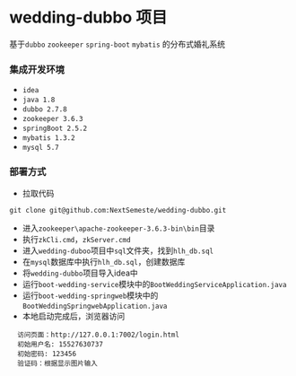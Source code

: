 # wedding-dubbo 项目
基于`dubbo` `zookeeper` `spring-boot` `mybatis` 的分布式婚礼系统
### 集成开发环境
* `idea`
* `java 1.8`
* `dubbo 2.7.8`
* `zookeeper 3.6.3`
* `springBoot 2.5.2`
* `mybatis 1.3.2`
* `mysql 5.7`

### 部署方式
* 拉取代码
```
git clone git@github.com:NextSemeste/wedding-dubbo.git
```
* 进入`zookeeper\apache-zookeeper-3.6.3-bin\bin`目录
* 执行`zkCli.cmd`，`zkServer.cmd`
* 进入`wedding-duboo`项目中`sql`文件夹，找到`hlh_db.sql`
* 在`mysql`数据库中执行`hlh_db.sql`，创建数据库
* 将`wedding-dubbo`项目导入idea中
* 运行`boot-wedding-service`模块中的`BootWeddingServiceApplication.java`
* 运行`boot-wedding-springweb`模块中的`BootWeddingSpringwebApplication.java`
* 本地启动完成后，浏览器访问
```
  访问页面：http://127.0.0.1:7002/login.html
  初始用户名: 15527630737
  初始密码: 123456
  验证码：根据显示图片输入
  ```
